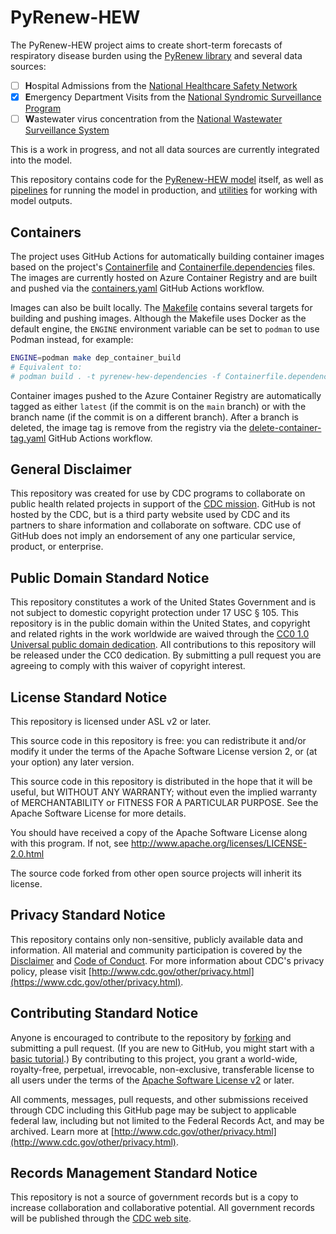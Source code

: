 # PyRenew-HEW

The PyRenew-HEW project aims to create short-term forecasts of respiratory disease burden using the [PyRenew library](https://github.com/CDCgov/PyRenew) and several data sources: 

- [ ] **H**ospital Admissions from the [National Healthcare Safety Network](https://www.cdc.gov/nhsn/index.html) 
- [x] **E**mergency Department Visits from the [National Syndromic Surveillance Program](https://www.cdc.gov/nssp/index.html)
- [ ] **W**astewater virus concentration from the [National Wastewater Surveillance System](https://www.cdc.gov/nwss/index.html)

This is a work in progress, and not all data sources are currently integrated into the model.

This repository contains code for the [PyRenew-HEW model](https://github.com/CDCgov/pyrenew-hew/blob/main/pyrenew_hew/pyrenew_hew_model.py) itself, as well as [pipelines](https://github.com/CDCgov/pyrenew-hew/tree/main/pyrenew_hew) for running the model in production, and [utilities](https://github.com/CDCgov/pyrenew-hew/tree/main/hewr) for working with model outputs.

## Containers

The project uses GitHub Actions for automatically building container images based on the project's [Containerfile](Containerfile) and [Containerfile.dependencies](Containerfile.dependencies) files. The images are currently hosted on Azure Container Registry and are built and pushed via the [containers.yaml](.github/workflows/containers.yaml) GitHub Actions workflow.

Images can also be built locally. The [Makefile](Makefile) contains several targets for building and pushing images. Although the Makefile uses Docker as the default engine, the `ENGINE` environment variable can be set to `podman` to use Podman instead, for example:

```bash
ENGINE=podman make dep_container_build
# Equivalent to:
# podman build . -t pyrenew-hew-dependencies -f Containerfile.dependencies
```

Container images pushed to the Azure Container Registry are automatically tagged as either `latest` (if the commit is on the `main` branch) or with the branch name (if the commit is on a different branch). After a branch is deleted, the image tag is remove from the registry via the [delete-container-tag.yaml](.github/workflows/delete-container-tag.yaml) GitHub Actions workflow.

## General Disclaimer
This repository was created for use by CDC programs to collaborate on public health related projects in support of the [CDC mission](https://www.cdc.gov/about/organization/mission.htm).  GitHub is not hosted by the CDC, but is a third party website used by CDC and its partners to share information and collaborate on software. CDC use of GitHub does not imply an endorsement of any one particular service, product, or enterprise.

## Public Domain Standard Notice
This repository constitutes a work of the United States Government and is not
subject to domestic copyright protection under 17 USC § 105. This repository is in
the public domain within the United States, and copyright and related rights in
the work worldwide are waived through the [CC0 1.0 Universal public domain dedication](https://creativecommons.org/publicdomain/zero/1.0/).
All contributions to this repository will be released under the CC0 dedication. By
submitting a pull request you are agreeing to comply with this waiver of
copyright interest.

## License Standard Notice
This repository is licensed under ASL v2 or later.

This source code in this repository is free: you can redistribute it and/or modify it under
the terms of the Apache Software License version 2, or (at your option) any
later version.

This source code in this repository is distributed in the hope that it will be useful, but WITHOUT ANY
WARRANTY; without even the implied warranty of MERCHANTABILITY or FITNESS FOR A
PARTICULAR PURPOSE. See the Apache Software License for more details.

You should have received a copy of the Apache Software License along with this
program. If not, see http://www.apache.org/licenses/LICENSE-2.0.html

The source code forked from other open source projects will inherit its license.

## Privacy Standard Notice
This repository contains only non-sensitive, publicly available data and
information. All material and community participation is covered by the
[Disclaimer](https://github.com/CDCgov/template/blob/master/DISCLAIMER.md)
and [Code of Conduct](https://github.com/CDCgov/template/blob/master/code-of-conduct.md).
For more information about CDC's privacy policy, please visit [http://www.cdc.gov/other/privacy.html](https://www.cdc.gov/other/privacy.html).

## Contributing Standard Notice
Anyone is encouraged to contribute to the repository by [forking](https://help.github.com/articles/fork-a-repo)
and submitting a pull request. (If you are new to GitHub, you might start with a
[basic tutorial](https://help.github.com/articles/set-up-git).) By contributing
to this project, you grant a world-wide, royalty-free, perpetual, irrevocable,
non-exclusive, transferable license to all users under the terms of the
[Apache Software License v2](http://www.apache.org/licenses/LICENSE-2.0.html) or
later.

All comments, messages, pull requests, and other submissions received through
CDC including this GitHub page may be subject to applicable federal law, including but not limited to the Federal Records Act, and may be archived. Learn more at [http://www.cdc.gov/other/privacy.html](http://www.cdc.gov/other/privacy.html).

## Records Management Standard Notice
This repository is not a source of government records but is a copy to increase
collaboration and collaborative potential. All government records will be
published through the [CDC web site](http://www.cdc.gov).
